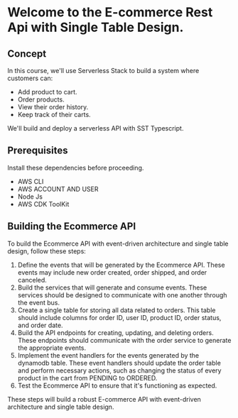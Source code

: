 # Welcome to the E-commerce Rest Api with Single Table Design.

## Concept

In this course, we'll use Serverless Stack to build a system where customers can:

- Add product to cart.
- Order products.
- View their order history.
- Keep track of their carts.

We'll build and deploy a serverless API with SST Typescript.

## Prerequisites
Install these dependencies before proceeding.

- AWS CLI
- AWS ACCOUNT AND USER
- Node Js
- AWS CDK ToolKit


## Building the Ecommerce API

To build the Ecommerce API with event-driven architecture and single table design, follow these steps:

1. Define the events that will be generated by the Ecommerce API. These events may include new order created, order shipped, and order canceled.
2. Build the services that will generate and consume events. These services should be designed to communicate with one another through the event bus.
3. Create a single table for storing all data related to orders. This table should include columns for order ID, user ID, product ID, order status, and order date.
4. Build the API endpoints for creating, updating, and deleting orders. These endpoints should communicate with the order service to generate the appropriate events.
5. Implement the event handlers for the events generated by the dynamodb table. These event handlers should update the order table and perform necessary actions, such as changing the status of every product in the cart from PENDING to ORDERED.
6. Test the Ecommerce API to ensure that it's functioning as expected.

These steps will build a robust E-commerce API with event-driven architecture and single table design.

